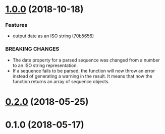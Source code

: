 <a name="1.0.0"></a>
# [1.0.0](https://github.com/cheminfo-js/genbank-parser/compare/v0.2.0...v1.0.0) (2018-10-18)


### Features

* output date as an ISO string ([70b5656](https://github.com/cheminfo-js/genbank-parser/commit/70b5656))


### BREAKING CHANGES

* The date property for a parsed sequence was changed from a number to an
ISO string representation.
* If a sequence fails to be parsed, the function will now throw an error
instead of generating a warning in the result. It means that now the
function returns an array of sequence objects.


<a name="0.2.0"></a>
# [0.2.0](https://github.com/cheminfo-js/genbank-parser/compare/v0.1.0...v0.2.0) (2018-05-25)



<a name="0.1.0"></a>
# 0.1.0 (2018-05-17)



